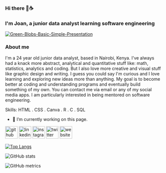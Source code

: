 ### Hi there 🍃☕

### I'm Joan, a junior data analyst learning software engineering

<a href="https://ibb.co/5jq9cLF"><img src="https://i.ibb.co/VCXNBTm/Green-Blobs-Basic-Simple-Presentation.png" alt="Green-Blobs-Basic-Simple-Presentation" border="0"></a>

### About me

I'm a 24 year old junior data analyst, based in Nairobi, Kenya. I've always had a knack more abstract, analytical and quantitative stuff like: math, statistics, analytics and coding. But I also love more creative and visual stuff like graphic design and writing. I guess you could say I'm curious and I love learning and exploring new ideas more than anything. My goal is to become better at coding and understanding programs and eventually build something of my own. You can contact me via email or any of my social media apps. I am particularly interested in being mentored on software engineering.

Skills: HTML . CSS . Canva . R . C . SQL

- 🔭 I’m currently working on this page. 


[<img src='https://cdn.jsdelivr.net/npm/simple-icons@3.0.1/icons/github.svg' alt='github' height='40'>](https://github.com/joanweru)  [<img src='https://cdn.jsdelivr.net/npm/simple-icons@3.0.1/icons/linkedin.svg' alt='linkedin' height='40'>](https://www.linkedin.com/in/https://www.linkedin.com/in/joan-weru-6b601b1b7//)  [<img src='https://cdn.jsdelivr.net/npm/simple-icons@3.0.1/icons/instagram.svg' alt='instagram' height='40'>](https://www.instagram.com/444.nyokabi/)  [<img src='https://cdn.jsdelivr.net/npm/simple-icons@3.0.1/icons/twitter.svg' alt='twitter' height='40'>](https://twitter.com/444nyokabi)  [<img src='https://cdn.jsdelivr.net/npm/simple-icons@3.0.1/icons/icloud.svg' alt='website' height='40'>](https://joanweru.github.io/)  

[![Top Langs](https://github-readme-stats.vercel.app/api/top-langs/?username=joanweru)](https://github.com/anuraghazra/github-readme-stats)

![GitHub stats](https://github-readme-stats.vercel.app/api?username=joanweru&show_icons=true)  

![GitHub metrics](https://metrics.lecoq.io/joanweru)  
